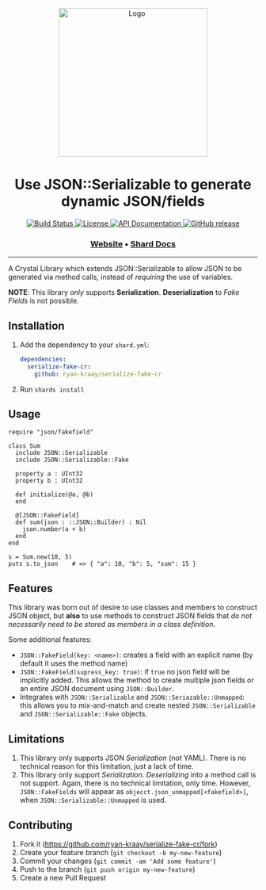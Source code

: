<div align="center">
  <a href="https://github.com/ryan-kraay/serialize-fake-cr/" target="_blank" rel="noopener noreferrer">
    <img width="300" src="https://raw.githubusercontent.com/ryan-kraay/serialize-fake-cr/master/assets/logo.png" alt="Logo">
  </a>
  
  <h1>Use JSON::Serializable to generate dynamic JSON/fields</h1>
  
  <p>
    <a href="https://github.com/ryan-kraay/serialize-fake-cr/actions/workflows/ci.yml">
      <img src="https://github.com/ryan-kraay/serialize-fake-cr/actions/workflows/ci.yml/badge.svg" alt="Build Status">
    </a>
    <a href="https://github.com/ryan-kraay/serialize-fake-cr/blob/main/LICENSE">
      <img src="https://img.shields.io/github/license/ryan-kraay/serialize-fake-cr.svg" alt="License">
    </a>
    <a href="https://ryan-kraay.github.io/serialize-fake-cr/index.html">
      <img src="https://img.shields.io/badge/documentation-API-f06" alt="API Documentation">
    </a>
    <a href="https://github.com/ryan-kraay/serialize-fake-cr/releases">
      <img src="https://img.shields.io/github/release/ryan-kraay/serialize-fake-cr.svg" alt="GitHub release">
    </a>
  </p>

  <h3>
    <a href="https://github.com/ryan-kraay/serialize-fake-cr/">Website</a>
    <span> • </span>
    <a href="https://ryan-kraay.github.io/serialize-fake-cr/index.html">Shard Docs</a>
  </h3>
</div>

<hr/>


A Crystal Library which extends JSON::Serializable to allow JSON to be generated via method calls, instead of _requiring_ the use of variables.

**NOTE**:  This library _only_ supports **Serialization**.  **Deserialization** to _Fake FIelds_ is not possible.

## Installation

1. Add the dependency to your `shard.yml`:

   ```yaml
   dependencies:
     serialize-fake-cr:
       github: ryan-kraay/serialize-fake-cr
   ```

2. Run `shards install`

## Usage

```crystal
require "json/fakefield"

class Sum
  include JSON::Serializable
  include JSON::Serializable::Fake

  property a : UInt32
  property b : UInt32

  def initialize(@a, @b)
  end

  @[JSON::FakeField]
  def sum(json : ::JSON::Builder) : Nil
    json.number(a + b)
  end
end

s = Sum.new(10, 5)
puts s.to_json    # => { "a": 10, "b": 5, "sum": 15 }
```

## Features

This library was born out of desire to use classes and members to construct JSON object, but **also** to use methods to construct JSON fields that _do not necessarily need to be stored as members in a class definition_.

Some additional features:
* `JSON::FakeField(key: <name>)`:  creates a field with an explicit name (by default it uses the method name)
* `JSON::FakeField(supress_key: true)`:  if `true` no json field will be implicitly added.  This allows the method to create multiple json fields or an entire JSON document using `JSON::Builder`.
* Integrates with `JSON::Serializable` and `JSON::Seriazable::Unmapped`:  this allows you to mix-and-match and create nested `JSON::Serializable` and `JSON::Serializable::Fake` objects.

## Limitations

1. This library only supports JSON _Serialization_ (not YAML).  There is no technical reason for this limitation, just a lack of time.
2. This library only support _Serialization_.  _Deserializing_ into a method call is not support.  Again, there is no technical limitation, only time.  However, `JSON::FakeFields` will appear as `objecct.json_unmapped[<fakefield>]`, when `JSON::Serializable::Unmapped` is used.

## Contributing

1. Fork it (<https://github.com/ryan-kraay/serialize-fake-cr/fork>)
2. Create your feature branch (`git checkout -b my-new-feature`)
3. Commit your changes (`git commit -am 'Add some feature'`)
4. Push to the branch (`git push origin my-new-feature`)
5. Create a new Pull Request

